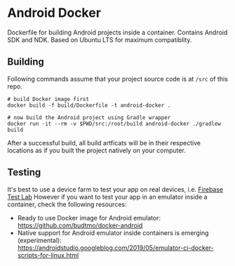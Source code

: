# Android Docker

Dockerfile for building Android projects inside a container.
Contains Android SDK and NDK.
Based on Ubuntu LTS for maximum compatiblity.

## Building

Following commands assume that your project source code is at `/src` of this repo.

```
# build Docker image first
docker build -f build/Dockerfile -t android-docker .

# now build the Android project using Gradle wrapper
docker run -it --rm -v $PWD/src:/root/build android-docker ./gradlew build
```

After a successful build, all build artficats will be in their respective locations as if you built the project natively on your computer.

## Testing

It's best to use a device farm to test your app on real devices, i.e. [Firebase Test Lab](https://firebase.google.com/docs/test-lab)
However if you want to test your app in an emulator inside a container, check the following resources:

* Ready to use Docker image for Android emulator: https://github.com/budtmo/docker-android
* Native support for Android emulator inside containers is emerging (experimental): https://androidstudio.googleblog.com/2019/05/emulator-ci-docker-scripts-for-linux.html

